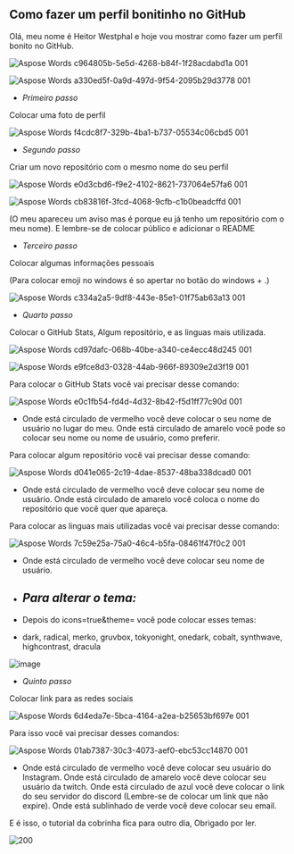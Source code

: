 ## Como fazer um perfil bonitinho no GitHub
Olá, meu nome é Heitor Westphal e hoje vou mostrar como fazer um perfil bonito no GitHub.

![Aspose Words c964805b-5e5d-4268-b84f-1f28acdabd1a 001](https://user-images.githubusercontent.com/102591958/164723492-3a627612-b605-4e26-8512-9716d7869242.png)

![Aspose Words a330ed5f-0a9d-497d-9f54-2095b29d3778 001](https://user-images.githubusercontent.com/102591958/164723741-dc917a07-b987-4315-b3ff-08987d74d41f.png)

* *Primeiro passo*

Colocar uma foto de perfil 

![Aspose Words f4cdc8f7-329b-4ba1-b737-05534c06cbd5 001](https://user-images.githubusercontent.com/102591958/164724585-838a9aca-7e23-4d9a-a4f7-6443ca034f3f.png)

* *Segundo passo*

Criar um novo repositório com o mesmo nome do seu perfil

![Aspose Words e0d3cbd6-f9e2-4102-8621-737064e57fa6 001](https://user-images.githubusercontent.com/102591958/164725296-3a4129ed-fbb9-48b6-b6df-b4c1efe2f64e.png)

![Aspose Words cb83816f-3fcd-4068-9cfb-c1b0beadcffd 001](https://user-images.githubusercontent.com/102591958/164725790-ceae4c28-47f1-46fc-ab06-73642ba042f9.png)

(O meu apareceu um aviso mas é porque eu já tenho um repositório com o meu nome).
E lembre-se de colocar público e adicionar o README

* *Terceiro passo*

Colocar algumas informações pessoais

(Para colocar emoji no windows é so apertar no botão do windows + .)

![Aspose Words c334a2a5-9df8-443e-85e1-01f75ab63a13 001](https://user-images.githubusercontent.com/102591958/164726744-e640b0b7-2471-4cd9-893f-f32f022873ce.png)

* *Quarto passo*

Colocar o GitHub Stats, Algum repositório, e as linguas mais utilizada.

![Aspose Words cd97dafc-068b-40be-a340-ce4ecc48d245 001](https://user-images.githubusercontent.com/102591958/164727239-0aa18c56-31cd-464b-bfb2-d9beec43a477.png)

![Aspose Words e9fce8d3-0328-44ab-966f-89309e2d3f19 001](https://user-images.githubusercontent.com/102591958/164731345-48a389e1-8ca1-4964-95e1-bcedf32016e0.png)

Para colocar o GitHub Stats você vai precisar desse comando:

![Aspose Words e0c1fb54-fd4d-4d32-8b42-f5d1ff77c90d 001](https://user-images.githubusercontent.com/102591958/164728167-a2923b29-72b1-4db0-9fac-72271b823ce9.png)

* Onde está circulado de vermelho você deve colocar o seu nome de usuário no lugar do meu. Onde está circulado de amarelo você pode so colocar seu nome ou nome de usuário, como preferir.

Para colocar algum repositório você vai precisar desse comando:

![Aspose Words d041e065-2c19-4dae-8537-48ba338dcad0 001](https://user-images.githubusercontent.com/102591958/164730992-ac32e121-5b41-4c2a-b843-218d9c40cd38.png)

* Onde está circulado de vermelho você deve colocar seu nome de usuário. Onde está circulado de amarelo você coloca o nome do repositório que você quer que apareça.

Para colocar as linguas mais utilizadas você vai precisar desse comando:

![Aspose Words 7c59e25a-75a0-46c4-b5fa-08461f47f0c2 001](https://user-images.githubusercontent.com/102591958/164732191-95575919-0ee9-444a-a693-a3208162555e.png)

* Onde está circulado de vermelho você deve colocar seu nome de usuário.

*  ## *Para alterar o tema:*

* Depois do icons=true&theme= você pode colocar esses temas:
* dark, radical, merko, gruvbox, tokyonight, onedark, cobalt, synthwave, highcontrast, dracula

![image](https://user-images.githubusercontent.com/102591958/164729495-a8f2cefd-0ce9-4586-8131-06981c749446.png)


* *Quinto passo*

Colocar link para as redes sociais

![Aspose Words 6d4eda7e-5bca-4164-a2ea-b25653bf697e 001](https://user-images.githubusercontent.com/102591958/164733604-cb8d8642-58e8-4c49-b098-5cdcb3607f90.png)

Para isso você vai precisar desses comandos:

![Aspose Words 01ab7387-30c3-4073-aef0-ebc53cc14870 001](https://user-images.githubusercontent.com/102591958/164734389-571d0c26-d5ba-4782-8877-af97a1d9a001.png)

* Onde está circulado de vermelho você deve colocar seu usuário do Instagram. Onde está circulado de amarelo você deve colocar seu usuário da twitch. Onde está circulado de azul você deve colocar o link do seu servidor do discord (Lembre-se de colocar um link que não expire). Onde está sublinhado de verde você deve colocar seu email.

E é isso, o tutorial da cobrinha fica para outro dia, Obrigado por ler.

![200](https://user-images.githubusercontent.com/102591958/164745059-b7d39ef0-edcb-4d19-8c46-64c6a431fe1d.gif)

